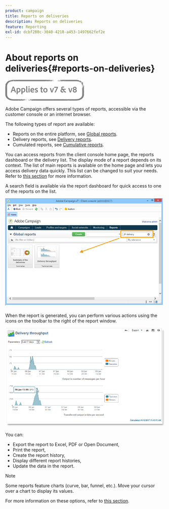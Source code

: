 ```yaml
---
product: campaign
title: Reports on deliveries
description: Reports on deliveries
feature: Reporting
exl-id: dcbf280c-3040-4218-a453-1497662fef2e
---
```

# About reports on deliveries{#reports-on-deliveries}

![](../../assets/common.svg)

Adobe Campaign offers several types of reports, accessible via the customer console or an internet browser.

The following types of report are available:

* Reports on the entire platform, see [Global reports](../../reporting/using/global-reports.md).
* Delivery reports, see [Delivery reports](../../reporting/using/delivery-reports.md).
* Cumulated reports, see [Cumulative reports](../../reporting/using/cumulative-reports.md).

You can access reports from the client console home page, the reports dashboard or the delivery list. The display mode of a report depends on its context. The list of main reports is available on the home page and lets you access delivery data quickly. This list can be changed to suit your needs. Refer to [this section](../../reporting/using/about-reports-creation-in-campaign.md) for more information.


A search field is available via the report dashboard for quick access to one of the reports on the list.

![](assets/s_ncs_user_report_searchfield.png)

When the report is generated, you can perform various actions using the icons on the toolbar to the right of the report window.

![](assets/s_ncs_user_report_toolbar.png)

You can:

* Export the report to Excel, PDF or Open Document,
* Print the report,
* Create the report history,
* Display different report histories,
* Update the data in the report.

>[!NOTE]
>
>Some reports feature charts (curve, bar, funnel, etc.). Move your cursor over a chart to display its values.

For more information on these options, refer to [this section](../../reporting/using/about-adobe-campaign-reporting-tools.md).
